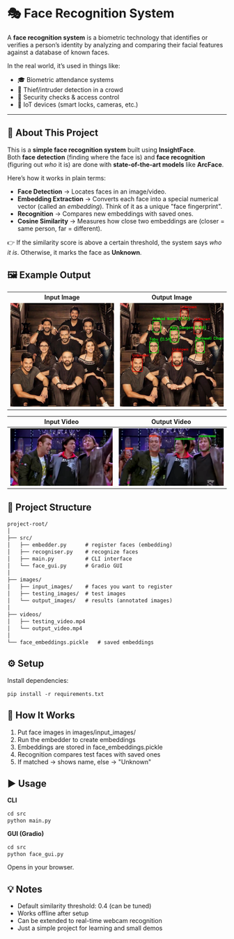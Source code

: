 # 🎭 Face Recognition System

A **face recognition system** is a biometric technology that identifies or verifies a person’s identity by analyzing and comparing their facial features against a database of known faces.  

In the real world, it’s used in things like:  
- 🎓 Biometric attendance systems  
- 🚨 Thief/intruder detection in a crowd  
- 🔐 Security checks & access control  
- 📱 IoT devices (smart locks, cameras, etc.)  

---

## 📝 About This Project

This is a **simple face recognition system** built using **InsightFace**.  
Both **face detection** (finding where the face is) and **face recognition** (figuring out *who* it is) are done with **state-of-the-art models** like **ArcFace**.  

Here’s how it works in plain terms:  
- **Face Detection** → Locates faces in an image/video.  
- **Embedding Extraction** → Converts each face into a special numerical vector (called an *embedding*). Think of it as a unique "face fingerprint".  
- **Recognition** → Compares new embeddings with saved ones.  
- **Cosine Similarity** → Measures how close two embeddings are (closer = same person, far = different).  

👉 If the similarity score is above a certain threshold, the system says *who it is*. Otherwise, it marks the face as **Unknown**.  

## 🖼️ Example Output

<table>
  <tr>
    <th>Input Image</th>
    <th>Output Image</th>
  </tr>
  <tr>
    <td>
      <img src="Images/testing_images/group.jpg" width="250" />
    </td>
    <td>
      <img src="Images/output_images/group.jpg" type="image/png" width="250" />
    </td>
  </tr>
</table>


| Input Video | Output Video |
|-------------|--------------|
| [![Input Video](Videos/example/input.png)](Videos/example/input.mp4) | [![Output Video](Videos/example/output.png)](Videos/example/output.mp4) |




## 📂 Project Structure

```
project-root/
│
├── src/
│   ├── embedder.py      # register faces (embedding)
│   ├── recogniser.py    # recognize faces
│   ├── main.py          # CLI interface
│   └── face_gui.py      # Gradio GUI
│
├── images/
│   ├── input_images/    # faces you want to register
│   ├── testing_images/  # test images
│   └── output_images/   # results (annotated images)
│
├── videos/
│   ├── testing_video.mp4
│   └── output_video.mp4
│
└── face_embeddings.pickle   # saved embeddings
```
## ⚙️ Setup
Install dependencies:
```
pip install -r requirements.txt
```

## 🧠 How It Works
1. Put face images in images/input_images/
2. Run the embedder to create embeddings
3. Embeddings are stored in face_embeddings.pickle
4. Recognition compares test faces with saved ones
5. If matched → shows name, else → "Unknown"

## ▶️ Usage
**CLI**
```
cd src
python main.py
```
**GUI (Gradio)**
```
cd src
python face_gui.py
```
Opens in your browser.

## 💡 Notes
- Default similarity threshold: 0.4 (can be tuned)
- Works offline after setup
- Can be extended to real-time webcam recognition
- Just a simple project for learning and small demos
